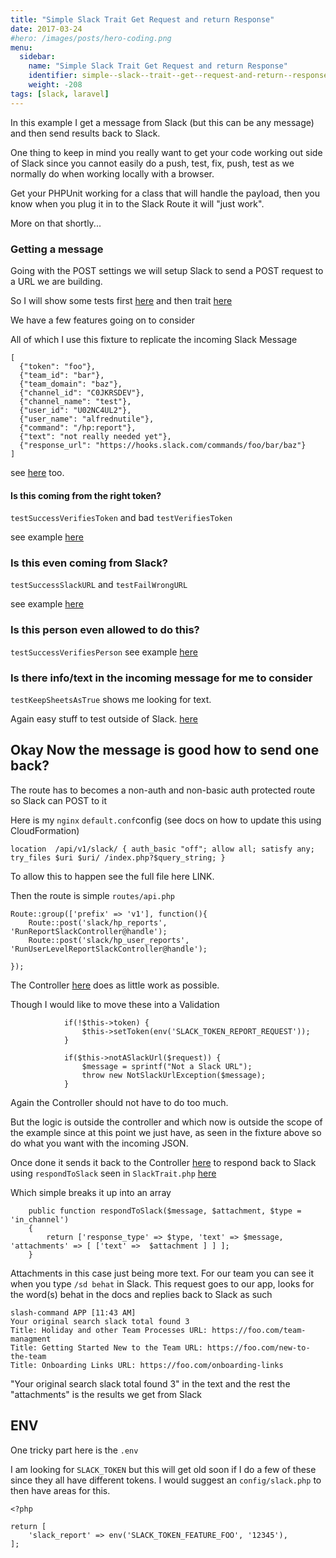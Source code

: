 ```yaml
---
title: "Simple Slack Trait Get Request and return Response"
date: 2017-03-24
#hero: /images/posts/hero-coding.png
menu:
  sidebar:
    name: "Simple Slack Trait Get Request and return Response"
    identifier: simple--slack--trait--get--request-and-return--response
    weight: -208
tags: [slack, laravel]
---
```


In this example I get a message from Slack (but this can be any message) and then send results back to Slack.

One thing to keep in mind you really want to get your code working out side of Slack since you cannot easily do a push, test, fix, push, test as we normally do when working locally with a browser.

Get your PHPUnit working for a class that will handle the payload, then you know when you plug it in to the Slack Route it will "just work".

More on that shortly...

<a name="receive"></a>
### Getting a message
Going with the POST settings we will setup Slack to send a POST request to a URL we are building.

So I will show some tests first [here](https://gist.github.com/alnutile/822ec5907a4752b74d38dd63e6eeba39#file-runreportslacktest-php) and then trait [here](https://gist.github.com/alnutile/822ec5907a4752b74d38dd63e6eeba39#file-slacktrait-php)
 
We have a few features going on to consider

All of which I use this fixture to replicate the incoming Slack Message 

```
[
  {"token": "foo"},
  {"team_id": "bar"},
  {"team_domain": "baz"},
  {"channel_id": "C0JKRSDEV"},
  {"channel_name": "test"},
  {"user_id": "U02NC4UL2"},
  {"user_name": "alfrednutile"},
  {"command": "/hp:report"},
  {"text": "not really needed yet"},
  {"response_url": "https://hooks.slack.com/commands/foo/bar/baz"}
]
```	

see [here](https://gist.github.com/alnutile/822ec5907a4752b74d38dd63e6eeba39#file-slack_incoming_run_report-json) too.

#### Is this coming from the right token?

`testSuccessVerifiesToken`  and bad `testVerifiesToken`

see example [here](https://gist.github.com/alnutile/822ec5907a4752b74d38dd63e6eeba39#file-runreportslacktest-php-L34)

### Is this even coming from Slack?

`testSuccessSlackURL` and `testFailWrongURL`

see example [here](https://gist.github.com/alnutile/822ec5907a4752b74d38dd63e6eeba39#file-runreportslacktest-php-L61)

### Is this person even allowed to do this?

`testSuccessVerifiesPerson`
see example [here](https://gist.github.com/alnutile/822ec5907a4752b74d38dd63e6eeba39#file-runreportslacktest-php-L49)

### Is there info/text in the incoming message for me to consider

`testKeepSheetsAsTrue` shows me looking for text.  

Again easy stuff to test outside of Slack. [here](https://gist.github.com/alnutile/822ec5907a4752b74d38dd63e6eeba39#file-runreportslacktest-php-L95)


<a name="send"></a>
## Okay Now the message is good how to send one back?

The route has to  becomes a non-auth and non-basic auth protected route so Slack can POST to it

Here is my `nginx` `default.conf`config (see docs on how to update this using CloudFormation)

```
location  /api/v1/slack/ { auth_basic "off"; allow all; satisfy any; try_files $uri $uri/ /index.php?$query_string; }
```

To allow this to happen see the full file here LINK.

Then the route is simple `routes/api.php`

```
Route::group(['prefix' => 'v1'], function(){
    Route::post('slack/hp_reports', 'RunReportSlackController@handle');
    Route::post('slack/hp_user_reports', 'RunUserLevelReportSlackController@handle');

});
```

The Controller [here](https://gist.github.com/alnutile/822ec5907a4752b74d38dd63e6eeba39#file-runuserlevelreportslackcontroller-php-L21) does as little work as possible.

Though I would like to move these into a Validation 

```
            if(!$this->token) {
                $this->setToken(env('SLACK_TOKEN_REPORT_REQUEST'));
            }

            if($this->notASlackUrl($request)) {
                $message = sprintf("Not a Slack URL");
                throw new NotSlackUrlException($message);
            }

```

Again the Controller should not have to do too much.

But the logic is outside the controller and which now is outside the scope of the example since at this point we just have, as seen in the fixture above so do what you want with the incoming JSON.

Once done it sends it back to the Controller [here](https://gist.github.com/alnutile/822ec5907a4752b74d38dd63e6eeba39#file-runuserlevelreportslackcontroller-php-L43) to respond back to Slack using `respondToSlack` seen in `SlackTrait.php`  [here](https://gist.github.com/alnutile/822ec5907a4752b74d38dd63e6eeba39#file-slacktrait-php-L89)

Which simple breaks it up into an array

```
    public function respondToSlack($message, $attachment, $type = 'in_channel')
    {
        return ['response_type' => $type, 'text' => $message, 'attachments' => [ ['text' =>  $attachment ] ] ];
    }
```


Attachments in this case just being more text.  For our team you can see it when you type `/sd behat` in Slack. This request goes to our app, looks for the word(s) behat in the docs and replies back to Slack as such

```
slash-command APP [11:43 AM] 
Your original search slack total found 3
Title: Holiday and other Team Processes URL: https://foo.com/team-managment
Title: Getting Started New to the Team URL: https://foo.com/new-to-the-team
Title: Onboarding Links URL: https://foo.com/onboarding-links
```

"Your original search slack total found 3" in the text and the rest the "attachments" is the results we get from Slack

## ENV
One tricky part here is the `.env` 

I am looking for `SLACK_TOKEN` but this will get old soon if I do a few of these since they all have different tokens.  I would suggest an `config/slack.php` to then have areas for this.  

```
<?php

return [
    'slack_report' => env('SLACK_TOKEN_FEATURE_FOO', '12345'),
];
``` 
